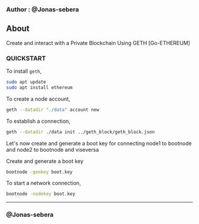 ### Author : @Jonas-sebera

## About
Create and interact with a Private Blockchain Using GETH [Go-ETHEREUM]

### QUICKSTART

To install `geth`,
```sh
sudo apt update
sudo apt install ethereum
```

To create a node account,
```sh
geth --datadir "./data" account new 
```

To establish a connection,
```sh
geth --datadir ./data init ../geth_block/geth_block.json
```

Let's now create and generate a boot key for connecting node1 to bootnode and node2 to bootnode and viseversa

Create and generate a boot key
```sh
bootnode -genkey boot.key
```

To start a network connection,
```sh
bootnode -nodekey boot.key
```

<hr>

### @Jonas-sebera